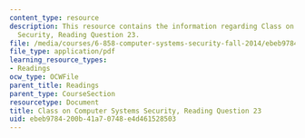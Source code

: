 ```yaml
---
content_type: resource
description: This resource contains the information regarding Class on Computer Systems
  Security, Reading Question 23.
file: /media/courses/6-858-computer-systems-security-fall-2014/ebeb9784200b41a70748e4d461528503_MIT6_858F14_Reading23.pdf
file_type: application/pdf
learning_resource_types:
- Readings
ocw_type: OCWFile
parent_title: Readings
parent_type: CourseSection
resourcetype: Document
title: Class on Computer Systems Security, Reading Question 23
uid: ebeb9784-200b-41a7-0748-e4d461528503
---
```

